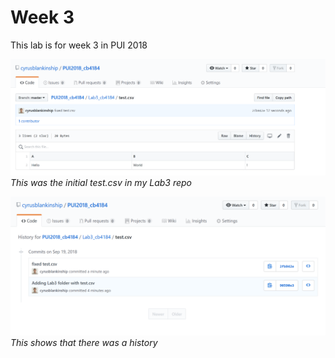 # Week 3

This lab is for week 3 in PUI 2018

![Alt text](../Lab3_cb4184/test_csv.PNG)
*This was the initial test.csv in my Lab3 repo*

![Alt text](../Lab3_cb4184/history.PNG)
*This shows that there was a history*
